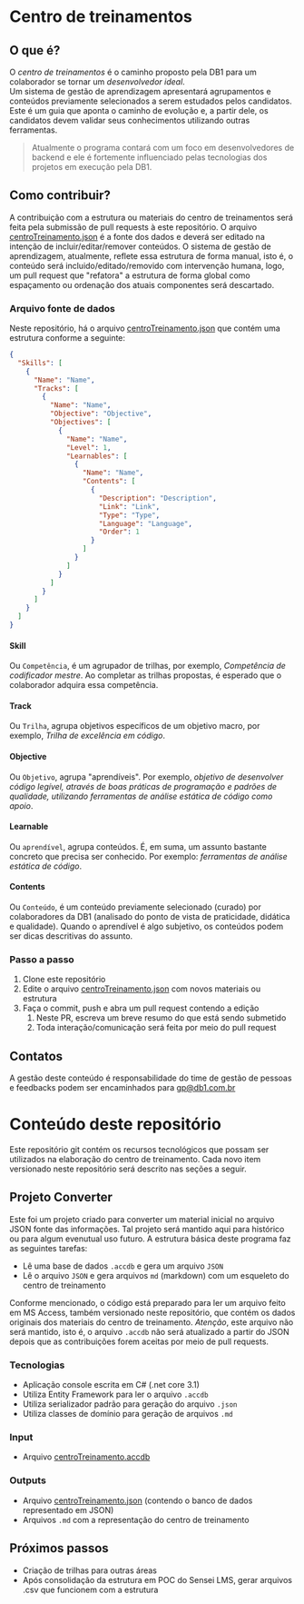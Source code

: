# Centro de treinamentos

## O que é?
O *centro de treinamentos* é o caminho proposto pela DB1 para um colaborador se tornar um _desenvolvedor ideal_.  
Um sistema de gestão de aprendizagem apresentará agrupamentos e conteúdos previamente selecionados a serem estudados pelos candidatos.
Este é um guia que aponta o caminho de evolução e, a partir dele, os candidatos devem validar seus conhecimentos utilizando outras ferramentas.

> Atualmente o programa contará com um foco em desenvolvedores de backend e ele é fortemente influenciado pelas tecnologias dos projetos em execução pela DB1.

## Como contribuir?
A contribuição com a estrutura ou materiais do centro de treinamentos será feita pela submissão de pull requests à este repositório.
O arquivo [centroTreinamento.json](Assets/Result/centroTreinamento.json) é a fonte dos dados e deverá ser editado na intenção de incluir/editar/remover conteúdos.
O sistema de gestão de aprendizagem, atualmente, reflete essa estrutura de forma manual, isto é, o conteúdo será incluido/editado/removido com intervenção humana, logo, um pull request que "refatora" a estrutura de forma global como espaçamento ou ordenação dos atuais componentes será descartado.

### Arquivo fonte de dados
Neste repositório, há o arquivo [centroTreinamento.json](Assets/Result/centroTreinamento.json) que contém uma estrutura conforme a seguinte:
```json
{
  "Skills": [
    {
      "Name": "Name",
      "Tracks": [
        {
          "Name": "Name",
          "Objective": "Objective",
          "Objectives": [
            {
              "Name": "Name",
              "Level": 1,
              "Learnables": [
                {
                  "Name": "Name",
                  "Contents": [
                    {
                      "Description": "Description",
                      "Link": "Link",
                      "Type": "Type",
                      "Language": "Language",
                      "Order": 1
                    }
                  ]
                }
              ]
            }
          ]
        }
      ]
    }
  ]
}
```
#### Skill
Ou `Competência`, é um agrupador de trilhas, por exemplo, _Competência de codificador mestre_. Ao completar as trilhas propostas, é esperado que o colaborador adquira essa competência.

#### Track
Ou `Trilha`, agrupa objetivos específicos de um objetivo macro, por exemplo, _Trilha de excelência em código_.

#### Objective
Ou `Objetivo`, agrupa "aprendíveis". Por exemplo, _objetivo de desenvolver código legível, através de boas práticas de programação e padrões de qualidade, utilizando ferramentas de análise estática de código como apoio_.

#### Learnable
Ou `aprendível`, agrupa conteúdos. É, em suma, um assunto bastante concreto que precisa ser conhecido. Por exemplo: _ferramentas de análise estática de código_.

#### Contents
Ou `Conteúdo`, é um conteúdo previamente selecionado (curado) por colaboradores da DB1 (analisado do ponto de vista de praticidade, didática e qualidade). Quando o aprendível é algo subjetivo, os conteúdos podem ser dicas descritivas do assunto.

### Passo a passo
1. Clone este repositório
2. Edite o arquivo [centroTreinamento.json](Assets/Result/centroTreinamento.json) com novos materiais ou estrutura
3. Faça o commit, push e abra um pull request contendo a edição
   1. Neste PR, escreva um breve resumo do que está sendo submetido
   2. Toda interação/comunicação será feita por meio do pull request

## Contatos
A gestão deste conteúdo é responsabilidade do time de gestão de pessoas e feedbacks podem ser encaminhados para gp@db1.com.br

# Conteúdo deste repositório
Este repositório git contém os recursos tecnológicos que possam ser utilizados na elaboração do centro de treinamento. Cada novo item versionado neste repositório será descrito nas seções a seguir.

## Projeto Converter
Este foi um projeto criado para converter um material inicial no arquivo JSON fonte das informações. Tal projeto será mantido aqui para histórico ou para algum evenutual uso futuro. A estrutura básica deste programa faz as seguintes tarefas:

- Lê uma base de dados `.accdb` e gera um arquivo `JSON`
- Lê o arquivo `JSON` e gera arquivos `md` (markdown) com um esqueleto do centro de treinamento

Conforme mencionado, o código está preparado para ler um arquivo feito em MS Access, também versionado neste repositório, que contém os dados originais dos materiais do centro de treinamento. *Atenção*, este arquivo não será mantido, isto é, o arquivo `.accdb` não será atualizado a partir do JSON depois que as contribuições forem aceitas por meio de pull requests.

### Tecnologias
- Aplicação console escrita em C# (.net core 3.1)
- Utiliza Entity Framework para ler o arquivo `.accdb`
- Utiliza serializador padrão para geração do arquivo `.json`
- Utiliza classes de domínio para geração de arquivos `.md`

### Input
- Arquivo [centroTreinamento.accdb](Assets/centroTreinamento.accdb)
### Outputs
- Arquivo [centroTreinamento.json](Assets/Result/centroTreinamento.json) (contendo o banco de dados representado em JSON)
- Arquivos `.md` com a representação do centro de treinamento

## Próximos passos
- Criação de trilhas para outras áreas
- Após consolidação da estrutura em POC do Sensei LMS, gerar arquivos .csv que funcionem com a estrutura 